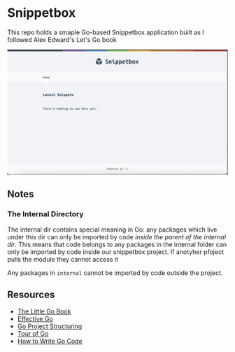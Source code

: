 # Snippetbox

This repo holds a smaple Go-based Snippetbox application built as I followed Alex Edward's Let's Go book

![ui](./docs/res/snippetbox-ui.png)

## Notes

### The Internal Directory
The internal dir contains special meaning in Go: any packages which live under this dir can only be imported by code *inside the parent of the internal dir*. This means that code belongs to any packages in the internal folder can only be imported by code inside our snippetbox project. If anotyher pfoject pulls the module they cannot access it

Any packages in `internal` cannot be imported by code outside the project.

## Resources
- [The Little Go Book](https://www.openmymind.net/assets/go/go.pdf)
- [Effective Go](https://go.dev/doc/effective_go)
- [Go Project Structuring](https://go.dev/doc/modules/layout#server-project)
- [Tour of Go](https://go.dev/tour/moretypes/13)
- [How to Write Go Code](https://go.dev/doc/code)

